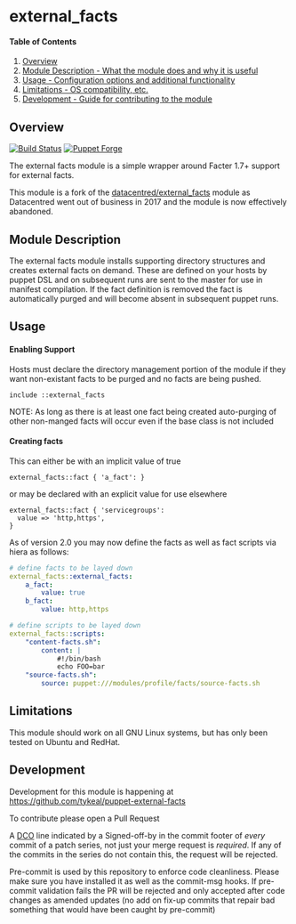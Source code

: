 # external_facts

#### Table of Contents

1. [Overview](#overview)
2. [Module Description - What the module does and why it is useful](#module-description)
3. [Usage - Configuration options and additional functionality](#usage)
4. [Limitations - OS compatibility, etc.](#limitations)
5. [Development - Guide for contributing to the module](#development)

## Overview

[![Build Status](https://github.com/tykeal/puppet-external_facts/actions/workflows/pdk-tests.yaml/badge.svg)](https://github.com/tykeal/puppet-external_facts)
[![Puppet Forge](https://img.shields.io/puppetforge/v/tykeal/external_facts.svg)](https://forge.puppetlabs.com/tykeal/external_facts)

The external facts module is a simple wrapper around Facter 1.7+ support
for external facts.

This module is a fork of the
[datacentred/external_facts](https://github.com/datacentred/datacentred-external_facts)
module as Datacentred went out of business in 2017 and the module is now
effectively abandoned.

## Module Description

The external facts module installs supporting directory structures and creates
external facts on demand. These are defined on your hosts by puppet DSL and on
subsequent runs are sent to the master for use in manifest compilation. If the
fact definition is removed the fact is automatically purged and will become
absent in subsequent puppet runs.

## Usage

#### Enabling Support

Hosts must declare the directory management portion of the module if they want
non-existant facts to be purged and no facts are being pushed.

```puppet
include ::external_facts
```

NOTE: As long as there is at least one fact being created auto-purging of other
non-manged facts will occur even if the base class is not included

#### Creating facts

This can either be with an implicit value of true

```puppet
external_facts::fact { 'a_fact': }
```

or may be declared with an explicit value for use elsewhere

```puppet
external_facts::fact { 'servicegroups':
  value => 'http,https',
}
```

As of version 2.0 you may now define the facts as well as fact scripts via hiera
as follows:

```yaml
# define facts to be layed down
external_facts::external_facts:
    a_fact:
        value: true
    b_fact:
        value: http,https

# define scripts to be layed down
external_facts::scripts:
    "content-facts.sh":
        content: |
            #!/bin/bash
            echo FOO=bar
    "source-facts.sh":
        source: puppet:///modules/profile/facts/source-facts.sh
```

## Limitations

This module should work on all GNU Linux systems, but has only been tested on
Ubuntu and RedHat.

## Development

Development for this module is happening at
https://github.com/tykeal/puppet-external-facts

To contribute please open a Pull Request

A [DCO](https://developercertificate.org/) line indicated by a Signed-off-by in
the commit footer of _every_ commit of a patch series, not just your merge
request is _required_. If any of the commits in the series do not contain this,
the request will be rejected.

Pre-commit is used by this repository to enforce code cleanliness. Please make
sure you have installed it as well as the commit-msg hooks. If pre-commit
validation fails the PR will be rejected and only accepted after code changes as
amended updates (no add on fix-up commits that repair bad something that would
have been caught by pre-commit)
